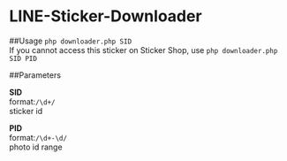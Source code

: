 # LINE-Sticker-Downloader

##Usage
`php downloader.php SID`  
If you cannot access this sticker on Sticker Shop, use `php downloader.php SID PID`

##Parameters

**SID**  
format:`/\d+/`  
sticker id  

**PID**  
format:`/\d+-\d/`  
photo id range  
